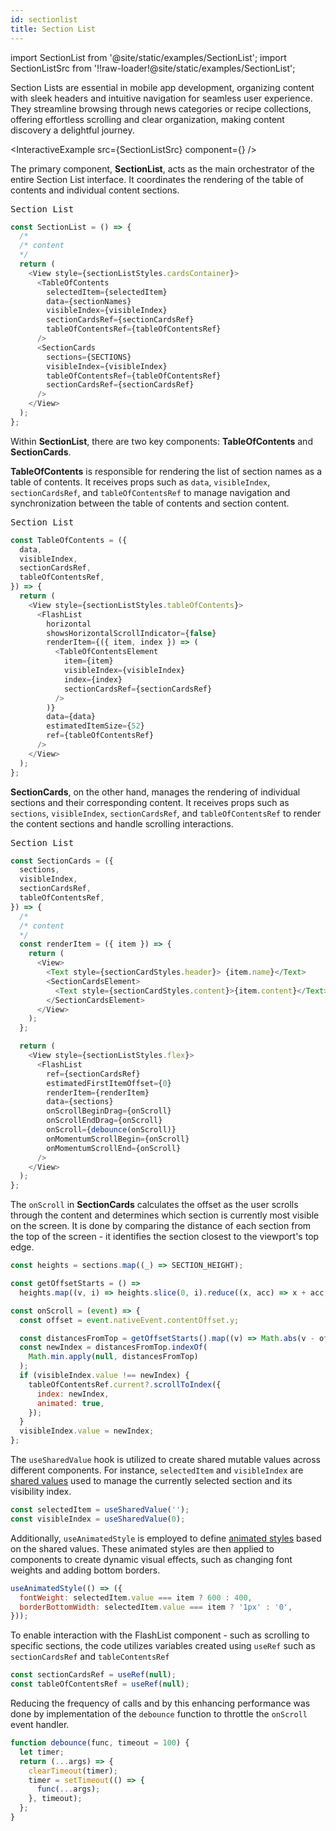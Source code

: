 ```yaml
---
id: sectionlist
title: Section List
---
```


import SectionList from '@site/static/examples/SectionList';
import SectionListSrc from '!!raw-loader!@site/static/examples/SectionList';

Section Lists are essential in mobile app development, organizing content with sleek headers and intuitive navigation for seamless user experience. They streamline browsing through news categories or recipe collections, offering effortless scrolling and clear organization, making content discovery a delightful journey.

<InteractiveExample src={SectionListSrc} component={<SectionList />} />

The primary component, **SectionList**, acts as the main orchestrator of the entire Section List interface. It coordinates the rendering of the table of contents and individual content sections.

<samp id="SectionList">Section List</samp>

```js
const SectionList = () => {
  /*
  /* content
  */
  return (
    <View style={sectionListStyles.cardsContainer}>
      <TableOfContents
        selectedItem={selectedItem}
        data={sectionNames}
        visibleIndex={visibleIndex}
        sectionCardsRef={sectionCardsRef}
        tableOfContentsRef={tableOfContentsRef}
      />
      <SectionCards
        sections={SECTIONS}
        visibleIndex={visibleIndex}
        tableOfContentsRef={tableOfContentsRef}
        sectionCardsRef={sectionCardsRef}
      />
    </View>
  );
};
```

Within **SectionList**, there are two key components: **TableOfContents** and **SectionCards**.

**TableOfContents** is responsible for rendering the list of section names as a table of contents. It receives props such as `data`, `visibleIndex`, `sectionCardsRef`, and `tableOfContentsRef` to manage navigation and synchronization between the table of contents and section content.

<samp id="SectionList">Section List</samp>

```js
const TableOfContents = ({
  data,
  visibleIndex,
  sectionCardsRef,
  tableOfContentsRef,
}) => {
  return (
    <View style={sectionListStyles.tableOfContents}>
      <FlashList
        horizontal
        showsHorizontalScrollIndicator={false}
        renderItem={({ item, index }) => (
          <TableOfContentsElement
            item={item}
            visibleIndex={visibleIndex}
            index={index}
            sectionCardsRef={sectionCardsRef}
          />
        )}
        data={data}
        estimatedItemSize={52}
        ref={tableOfContentsRef}
      />
    </View>
  );
};
```

**SectionCards**, on the other hand, manages the rendering of individual sections and their corresponding content. It receives props such as `sections`, `visibleIndex`, `sectionCardsRef`, and `tableOfContentsRef` to render the content sections and handle scrolling interactions.

<samp id="SectionList">Section List</samp>

```js
const SectionCards = ({
  sections,
  visibleIndex,
  sectionCardsRef,
  tableOfContentsRef,
}) => {
  /*
  /* content 
  */
  const renderItem = ({ item }) => {
    return (
      <View>
        <Text style={sectionCardStyles.header}> {item.name}</Text>
        <SectionCardsElement>
          <Text style={sectionCardStyles.content}>{item.content}</Text>
        </SectionCardsElement>
      </View>
    );
  };

  return (
    <View style={sectionListStyles.flex}>
      <FlashList
        ref={sectionCardsRef}
        estimatedFirstItemOffset={0}
        renderItem={renderItem}
        data={sections}
        onScrollBeginDrag={onScroll}
        onScrollEndDrag={onScroll}
        onScroll={debounce(onScroll)}
        onMomentumScrollBegin={onScroll}
        onMomentumScrollEnd={onScroll}
      />
    </View>
  );
};
```

The `onScroll` in **SectionCards** calculates the offset as the user scrolls through the content and determines which section is currently most visible on the screen. It is done by comparing the distance of each section from the top of the screen - it identifies the section closest to the viewport's top edge.

```js
const heights = sections.map((_) => SECTION_HEIGHT);

const getOffsetStarts = () =>
  heights.map((v, i) => heights.slice(0, i).reduce((x, acc) => x + acc, 0));

const onScroll = (event) => {
  const offset = event.nativeEvent.contentOffset.y;

  const distancesFromTop = getOffsetStarts().map((v) => Math.abs(v - offset));
  const newIndex = distancesFromTop.indexOf(
    Math.min.apply(null, distancesFromTop)
  );
  if (visibleIndex.value !== newIndex) {
    tableOfContentsRef.current?.scrollToIndex({
      index: newIndex,
      animated: true,
    });
  }
  visibleIndex.value = newIndex;
};
```

The `useSharedValue` hook is utilized to create shared mutable values across different components. For instance, `selectedItem` and `visibleIndex` are [shared values](https://docs.swmansion.com/react-native-reanimated/docs/fundamentals/glossary#shared-value) used to manage the currently selected section and its visibility index.

```js
const selectedItem = useSharedValue('');
const visibleIndex = useSharedValue(0);
```

Additionally, `useAnimatedStyle` is employed to define [animated styles](https://docs.swmansion.com/react-native-reanimated/docs/core/useAnimatedStyle/) based on the shared values. These animated styles are then applied to components to create dynamic visual effects, such as changing font weights and adding bottom borders.

```js
useAnimatedStyle(() => ({
  fontWeight: selectedItem.value === item ? 600 : 400,
  borderBottomWidth: selectedItem.value === item ? '1px' : '0',
}));
```

To enable interaction with the FlashList component - such as scrolling to specific sections, the code utilizes variables created using `useRef` such as `sectionCardsRef` and `tableContentsRef`

```js
const sectionCardsRef = useRef(null);
const tableOfContentsRef = useRef(null);
```

Reducing the frequency of calls and by this enhancing performance was done by implementation of the `debounce` function to throttle the `onScroll` event handler.

```js
function debounce(func, timeout = 100) {
  let timer;
  return (...args) => {
    clearTimeout(timer);
    timer = setTimeout(() => {
      func(...args);
    }, timeout);
  };
}
```
